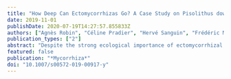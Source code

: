 ```yaml
---
title: "How Deep Can Ectomycorrhizas Go? A Case Study on Pisolithus down to 4 Meters in a Brazilian Eucalypt Plantation"
date: 2019-11-01
publishDate: 2020-07-19T14:27:57.855833Z
authors: ["Agnès Robin", "Céline Pradier", "Hervé Sanguin", "Frédéric Mahé", "George Rodrigues Lambais", "Arthur Prudêncio de Araujo Pereira", "Amandine Germon", "Maiele Cintra Santana", "Pierre Tisseyre", "Anne-Laure Pablo", "Pauline Heuillard", "Marie Sauvadet", "Jean-Pierre Bouillet", "Fernando Dini Andreote", "Claude Plassard", "José Léonardo de Moraes Gonçalves", "Elke Jurandy Bran Nogueira Cardoso", "Jean-Paul Laclau", "Philippe Hinsinger", "Christophe Jourdan"]
publication_types: ["2"]
abstract: "Despite the strong ecological importance of ectomycorrhizal (ECM) fungi, their vertical distribution remains poorly understood. To our knowledge, ECM structures associated with trees have never been reported in~depths below~2 meters. In this study, fine roots and ECM root tips were sampled down to 4-m depth during the digging of two independent pits differing by their water availability. A meta-barcoding approach based on Illumina sequencing of internal transcribed spacers (ITS1 and ITS2) was carried out on DNA extracted from root samples (fine roots and ECM root tips separately). ECM fungi dominated the root-associated fungal community, with more than 90% of sequences assigned to the genus Pisolithus. The morphological and barcoding results demonstrated, for the first time, the presence of ECM symbiosis down to 4-m. The molecular diversity of Pisolithus spp. was strongly dependent on depth, with soil pH and soil water content as primary drivers of the Pisolithus spp. structure. Altogether, our results highlight the importance to consider the ECM symbiosis in deep soil layers to improve our understanding of fine roots functioning in tropical soils."
featured: false
publication: "*Mycorrhiza*"
doi: "10.1007/s00572-019-00917-y"
---
```


